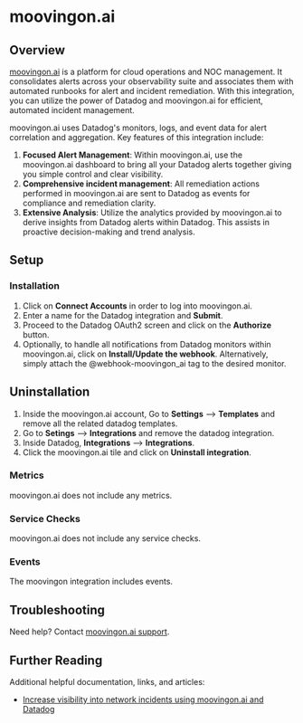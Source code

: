 # moovingon.ai

## Overview
[moovingon.ai][1] is a platform for cloud operations and NOC management. It consolidates alerts across your observability suite and associates them with automated runbooks for alert and incident remediation. With this integration, you can utilize the power of Datadog and moovingon.ai for efficient, automated incident management.

moovingon.ai uses Datadog's monitors, logs, and event data for alert correlation and aggregation.
Key features of this integration include:

1. **Focused Alert Management**: Within moovingon.ai, use the moovingon.ai dashboard to bring all your Datadog alerts together giving you simple control and clear visibility.
2. **Comprehensive incident management**: All remediation actions performed in moovingon.ai are sent to Datadog as events for compliance and remediation clarity.
3. **Extensive Analysis**: Utilize the analytics provided by moovingon.ai to derive insights from Datadog alerts within Datadog. This assists in proactive decision-making and trend analysis.

## Setup

### Installation

1. Click on **Connect Accounts** in order to log into moovingon.ai.
2. Enter a name for the Datadog integration and **Submit**.
3. Proceed to the Datadog OAuth2 screen and click on the **Authorize** button.
4. Optionally, to handle all notifications from Datadog monitors within moovingon.ai, click on **Install/Update the webhook**. Alternatively, simply attach the @webhook-moovingon_ai tag to the desired monitor.

## Uninstallation

1. Inside the moovingon.ai account, Go to **Settings** --> **Templates** and remove all the related datadog templates.
2. Go to **Setings** --> **Integrations** and remove the datadog integration.
3. Inside Datadog, **Integrations**  --> **Integrations**.
4. Click the moovingon.ai tile and click on **Uninstall integration**.


### Metrics

moovingon.ai does not include any metrics.

### Service Checks

moovingon.ai does not include any service checks.

### Events

The moovingon integration includes events.

## Troubleshooting

Need help? Contact [moovingon.ai support][2].

## Further Reading

Additional helpful documentation, links, and articles:

- [Increase visibility into network incidents using moovingon.ai and Datadog][3]

[1]: https://moovingon.ai/
[2]: mailto:support@moovingon.com
[3]: https://www.datadoghq.com/blog/moovingon-datadog-marketplace/